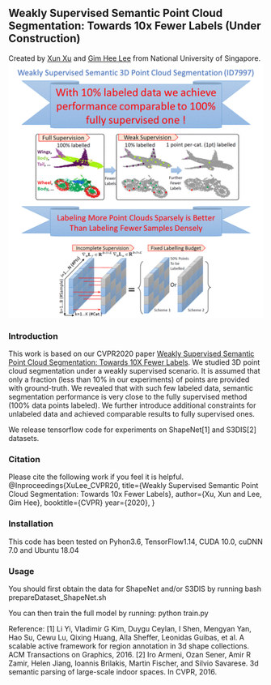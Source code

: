 ## Weakly Supervised Semantic Point Cloud Segmentation: Towards 10x Fewer Labels (Under Construction)
Created by <a href="http://xu-xun.com" target="_blank">Xun Xu</a> and <a href="https://www.comp.nus.edu.sg/~leegh/" target="_blank">Gim Hee Lee</a> from National University of Singapore.
![prediction example](./doc/teaser.gif)

### Introduction
This work is based on our CVPR2020 paper <a href="https://arxiv.org/abs/2004.04091">Weakly Supervised Semantic Point Cloud Segmentation: Towards 10X Fewer Labels</a>. We studied 3D point cloud segmentation under a weakly supervised scenario. It is assumed that only a fraction (less than 10% in our experiments) of points are provided with ground-truth. We revealed that with such few labeled data, semantic segmentation performance is very close to the fully supervised method (100% data points labeled). We further introduce additional constraints for unlabeled data and achieved comparable results to fully supervised ones.

We release tensorflow code for experiments on ShapeNet[1] and S3DIS[2] datasets.

### Citation
Please cite the following work if you feel it is helpful.
@Inproceedings{XuLee_CVPR20,
title={Weakly Supervised Semantic Point Cloud Segmentation: Towards 10x Fewer Labels},
author={Xu, Xun and Lee, Gim Hee},
booktitle={CVPR}
year={2020},
}

### Installation
This code has been tested on Pyhon3.6, TensorFlow1.14, CUDA 10.0, cuDNN 7.0 and Ubuntu 18.04

### Usage
You should first obtain the data for ShapeNet and/or S3DIS by running
	bash prepareDataset_ShapeNet.sh

You can then train the full model by running:
	python train.py

Reference:
[1] Li Yi, Vladimir G Kim, Duygu Ceylan, I Shen, Mengyan Yan, Hao Su, Cewu Lu, Qixing Huang, Alla Sheffer, Leonidas Guibas, et al. A scalable active framework for region annotation in 3d shape collections. ACM Transactions on Graphics, 2016.
[2] Iro Armeni, Ozan Sener, Amir R Zamir, Helen Jiang, Ioannis Brilakis, Martin Fischer, and Silvio Savarese. 3d semantic parsing of large-scale indoor spaces. In CVPR, 2016.
